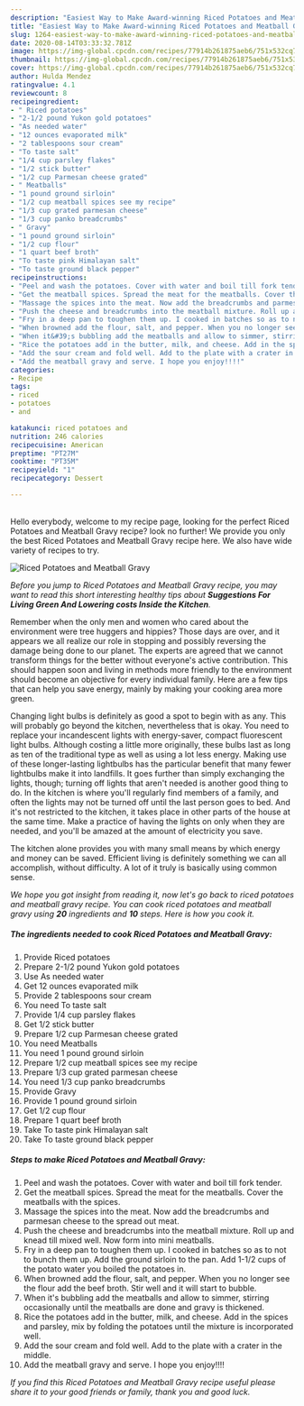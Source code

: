 ```yaml
---
description: "Easiest Way to Make Award-winning Riced Potatoes and Meatball Gravy"
title: "Easiest Way to Make Award-winning Riced Potatoes and Meatball Gravy"
slug: 1264-easiest-way-to-make-award-winning-riced-potatoes-and-meatball-gravy
date: 2020-08-14T03:33:32.781Z
image: https://img-global.cpcdn.com/recipes/77914b261875aeb6/751x532cq70/riced-potatoes-and-meatball-gravy-recipe-main-photo.jpg
thumbnail: https://img-global.cpcdn.com/recipes/77914b261875aeb6/751x532cq70/riced-potatoes-and-meatball-gravy-recipe-main-photo.jpg
cover: https://img-global.cpcdn.com/recipes/77914b261875aeb6/751x532cq70/riced-potatoes-and-meatball-gravy-recipe-main-photo.jpg
author: Hulda Mendez
ratingvalue: 4.1
reviewcount: 8
recipeingredient:
- " Riced potatoes"
- "2-1/2 pound Yukon gold potatoes"
- "As needed water"
- "12 ounces evaporated milk"
- "2 tablespoons sour cream"
- "To taste salt"
- "1/4 cup parsley flakes"
- "1/2 stick butter"
- "1/2 cup Parmesan cheese grated"
- " Meatballs"
- "1 pound ground sirloin"
- "1/2 cup meatball spices see my recipe"
- "1/3 cup grated parmesan cheese"
- "1/3 cup panko breadcrumbs"
- " Gravy"
- "1 pound ground sirloin"
- "1/2 cup flour"
- "1 quart beef broth"
- "To taste pink Himalayan salt"
- "To taste ground black pepper"
recipeinstructions:
- "Peel and wash the potatoes. Cover with water and boil till fork tender."
- "Get the meatball spices. Spread the meat for the meatballs. Cover the meatballs with the spices."
- "Massage the spices into the meat. Now add the breadcrumbs and parmesan cheese to the spread out meat."
- "Push the cheese and breadcrumbs into the meatball mixture. Roll up and knead till mixed well. Now form into mini meatballs."
- "Fry in a deep pan to toughen them up. I cooked in batches so as to not to bunch them up. Add the ground sirloin to the pan. Add 1-1/2 cups of the potato water you boiled the potatoes in."
- "When browned add the flour, salt, and pepper. When you no longer see the flour add the beef broth. Stir well and it will start to bubble."
- "When it&#39;s bubbling add the meatballs and allow to simmer, stirring occasionally until the meatballs are done and gravy is thickened."
- "Rice the potatoes add in the butter, milk, and cheese. Add in the spices and parsley, mix by folding the potatoes until the mixture is incorporated well."
- "Add the sour cream and fold well. Add to the plate with a crater in the middle."
- "Add the meatball gravy and serve. I hope you enjoy!!!!"
categories:
- Recipe
tags:
- riced
- potatoes
- and

katakunci: riced potatoes and 
nutrition: 246 calories
recipecuisine: American
preptime: "PT27M"
cooktime: "PT35M"
recipeyield: "1"
recipecategory: Dessert

---
```

<br>
Hello everybody, welcome to my recipe page, looking for the perfect Riced Potatoes and Meatball Gravy recipe? look no further! We provide you only the best Riced Potatoes and Meatball Gravy recipe here. We also have wide variety of recipes to try.
<br>


![Riced Potatoes and Meatball Gravy](https://img-global.cpcdn.com/recipes/77914b261875aeb6/751x532cq70/riced-potatoes-and-meatball-gravy-recipe-main-photo.jpg)

<i>Before you jump to Riced Potatoes and Meatball Gravy recipe, you may want to read this short interesting healthy tips about 
<strong>Suggestions For Living Green And Lowering costs Inside the Kitchen</strong>.</i>
</br>

Remember when the only men and women who cared about the environment were tree huggers and hippies? Those days are over, and it appears we all realize our role in stopping and possibly reversing the damage being done to our planet. The experts are agreed that we cannot transform things for the better without everyone's active contribution. This should happen soon and living in methods more friendly to the environment should become an objective for every individual family. Here are a few tips that can help you save energy, mainly by making your cooking area more green.

Changing light bulbs is definitely as good a spot to begin with as any. This will probably go beyond the kitchen, nevertheless that is okay. You need to replace your incandescent lights with energy-saver, compact fluorescent light bulbs. Although costing a little more originally, these bulbs last as long as ten of the traditional type as well as using a lot less energy. Making use of these longer-lasting lightbulbs has the particular benefit that many fewer lightbulbs make it into landfills. It goes further than simply exchanging the lights, though; turning off lights that aren't needed is another good thing to do. In the kitchen is where you'll regularly find members of a family, and often the lights may not be turned off until the last person goes to bed. And it's not restricted to the kitchen, it takes place in other parts of the house at the same time. Make a practice of having the lights on only when they are needed, and you'll be amazed at the amount of electricity you save.

The kitchen alone provides you with many small means by which energy and money can be saved. Efficient living is definitely something we can all accomplish, without difficulty. A lot of it truly is basically using common sense.


<i>We hope you got insight from reading it, now let's go back to riced potatoes and meatball gravy recipe. You can cook riced potatoes and meatball gravy using <strong>20</strong> ingredients and <strong>10</strong> steps. Here is how you cook it.
</i>

##### The ingredients needed to cook Riced Potatoes and Meatball Gravy:

1. Provide  Riced potatoes
1. Prepare 2-1/2 pound Yukon gold potatoes
1. Use As needed water
1. Get 12 ounces evaporated milk
1. Provide 2 tablespoons sour cream
1. You need To taste salt
1. Provide 1/4 cup parsley flakes
1. Get 1/2 stick butter
1. Prepare 1/2 cup Parmesan cheese grated
1. You need  Meatballs
1. You need 1 pound ground sirloin
1. Prepare 1/2 cup meatball spices see my recipe
1. Prepare 1/3 cup grated parmesan cheese
1. You need 1/3 cup panko breadcrumbs
1. Provide  Gravy
1. Provide 1 pound ground sirloin
1. Get 1/2 cup flour
1. Prepare 1 quart beef broth
1. Take To taste pink Himalayan salt
1. Take To taste ground black pepper


##### Steps to make Riced Potatoes and Meatball Gravy:

1. Peel and wash the potatoes. Cover with water and boil till fork tender.
1. Get the meatball spices. Spread the meat for the meatballs. Cover the meatballs with the spices.
1. Massage the spices into the meat. Now add the breadcrumbs and parmesan cheese to the spread out meat.
1. Push the cheese and breadcrumbs into the meatball mixture. Roll up and knead till mixed well. Now form into mini meatballs.
1. Fry in a deep pan to toughen them up. I cooked in batches so as to not to bunch them up. Add the ground sirloin to the pan. Add 1-1/2 cups of the potato water you boiled the potatoes in.
1. When browned add the flour, salt, and pepper. When you no longer see the flour add the beef broth. Stir well and it will start to bubble.
1. When it&#39;s bubbling add the meatballs and allow to simmer, stirring occasionally until the meatballs are done and gravy is thickened.
1. Rice the potatoes add in the butter, milk, and cheese. Add in the spices and parsley, mix by folding the potatoes until the mixture is incorporated well.
1. Add the sour cream and fold well. Add to the plate with a crater in the middle.
1. Add the meatball gravy and serve. I hope you enjoy!!!!


<i>If you find this Riced Potatoes and Meatball Gravy recipe useful please share it to your good friends or family, thank you and good luck.</i>
